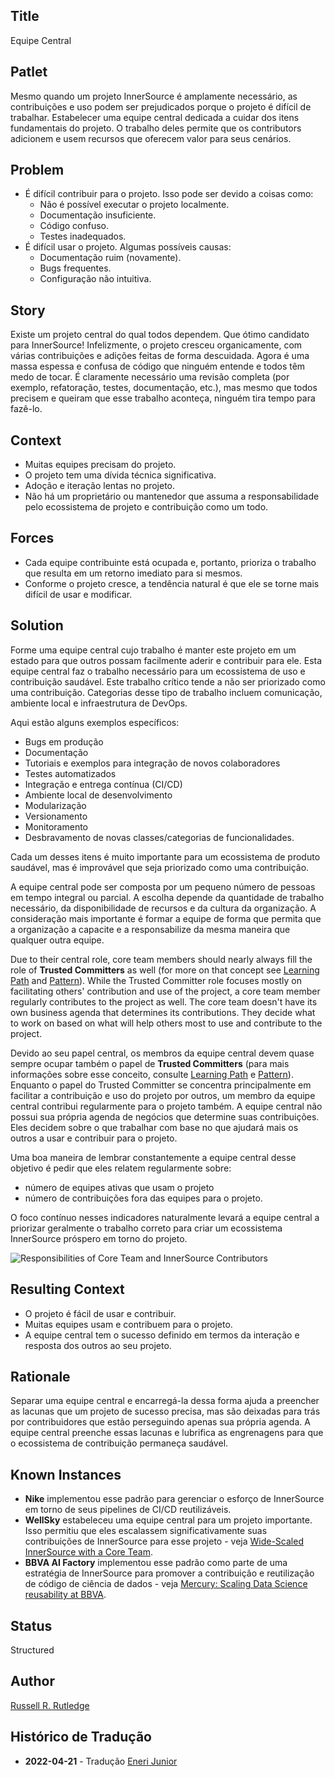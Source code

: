 ## Title

Equipe Central

## Patlet

Mesmo quando um projeto InnerSource é amplamente necessário, as contribuições e uso podem ser prejudicados porque o projeto é difícil de trabalhar.
Estabelecer uma equipe central dedicada a cuidar dos itens fundamentais do projeto.
O trabalho deles permite que os contributors adicionem e usem recursos que oferecem valor para seus cenários.

## Problem

* É difícil contribuir para o projeto.
Isso pode ser devido a coisas como:
  * Não é possível executar o projeto localmente.
  * Documentação insuficiente.
  * Código confuso.
  * Testes inadequados.
* É difícil usar o projeto.
Algumas possíveis causas:
  * Documentação ruim (novamente).
  * Bugs frequentes.
  * Configuração não intuitiva.

## Story

Existe um projeto central do qual todos dependem.
Que ótimo candidato para InnerSource!
Infelizmente, o projeto cresceu organicamente, com várias contribuições e adições feitas de forma descuidada.
Agora é uma massa espessa e confusa de código que ninguém entende e todos têm medo de tocar.
É claramente necessário uma revisão completa (por exemplo, refatoração, testes, documentação, etc.), mas mesmo que todos precisem e queiram que esse trabalho aconteça, ninguém tira tempo para fazê-lo.

## Context

- Muitas equipes precisam do projeto.
- O projeto tem uma dívida técnica significativa.
- Adoção e iteração lentas no projeto.
- Não há um proprietário ou mantenedor que assuma a responsabilidade pelo ecossistema de projeto e contribuição como um todo.

## Forces

- Cada equipe contribuinte está ocupada e, portanto, prioriza o trabalho que resulta em um retorno imediato para si mesmos.
- Conforme o projeto cresce, a tendência natural é que ele se torne mais difícil de usar e modificar.

## Solution

Forme uma equipe central cujo trabalho é manter este projeto em um estado para que outros possam facilmente aderir e contribuir para ele.
Esta equipe central faz o trabalho necessário para um ecossistema de uso e contribuição saudável.
Este trabalho crítico tende a não ser priorizado como uma contribuição.
Categorias desse tipo de trabalho incluem comunicação, ambiente local e infraestrutura de DevOps.

Aqui estão alguns exemplos específicos:

- Bugs em produção
- Documentação
- Tutoriais e exemplos para integração de novos colaboradores
- Testes automatizados
- Integração e entrega contínua (CI/CD)
- Ambiente local de desenvolvimento
- Modularização
- Versionamento
- Monitoramento
- Desbravamento de novas classes/categorias de funcionalidades.

Cada um desses itens é muito importante para um ecossistema de produto saudável, mas é improvável que seja priorizado como uma contribuição.

A equipe central pode ser composta por um pequeno número de pessoas em tempo integral ou parcial.
A escolha depende da quantidade de trabalho necessário, da disponibilidade de recursos e da cultura da organização.
A consideração mais importante é formar a equipe de forma que permita que a organização a capacite e a responsabilize da mesma maneira que qualquer outra equipe.

Due to their central role, core team members should nearly always fill the role of **Trusted Committers** as well (for more on that concept see [Learning Path][tc-learning-path] and [Pattern][tc-pattern]).
While the Trusted Committer role focuses mostly on facilitating others' contribution and use of the project, a core team member regularly contributes to the project as well.
The core team doesn't have its own business agenda that determines its contributions.
They decide what to work on based on what will help others most to use and contribute to the project.

Devido ao seu papel central, os membros da equipe central devem quase sempre ocupar também o papel de **Trusted Committers** (para mais informações sobre esse conceito, consulte [Learning Path][tc-learning-path] e [Pattern][tc-pattern]).
Enquanto o papel do Trusted Committer se concentra principalmente em facilitar a contribuição e uso do projeto por outros, um membro da equipe central contribui regularmente para o projeto também.
A equipe central não possui sua própria agenda de negócios que determine suas contribuições.
Eles decidem sobre o que trabalhar com base no que ajudará mais os outros a usar e contribuir para o projeto.

Uma boa maneira de lembrar constantemente a equipe central desse objetivo é pedir que eles relatem regularmente sobre:

- número de equipes ativas que usam o projeto
- número de contribuições fora das equipes para o projeto.

O foco contínuo nesses indicadores naturalmente levará a equipe central a priorizar geralmente o trabalho correto para criar um ecossistema InnerSource próspero em torno do projeto.

![Responsibilities of Core Team and InnerSource Contributors](../../assets/img/core-team.png)

## Resulting Context

- O projeto é fácil de usar e contribuir.
- Muitas equipes usam e contribuem para o projeto.
- A equipe central tem o sucesso definido em termos da interação e resposta dos outros ao seu projeto.

## Rationale

Separar uma equipe central e encarregá-la dessa forma ajuda a preencher as lacunas que um projeto de sucesso precisa, mas são deixadas para trás por contribuidores que estão perseguindo apenas sua própria agenda. A equipe central preenche essas lacunas e lubrifica as engrenagens para que o ecossistema de contribuição permaneça saudável.

## Known Instances

* **Nike** implementou esse padrão para gerenciar o esforço de InnerSource em torno de seus pipelines de CI/CD reutilizáveis.
* **WellSky** estabeleceu uma equipe central para um projeto importante. Isso permitiu que eles escalassem significativamente suas contribuições de InnerSource para esse projeto - veja [Wide-Scaled InnerSource with a Core Team](https://www.youtube.com/watch?v=kgxexjYdhIc).
* **BBVA AI Factory** implementou esse padrão como parte de uma estratégia de InnerSource para promover a contribuição e reutilização de código de ciência de dados - veja [Mercury: Scaling Data Science reusability at BBVA](https://www.bbvaaifactory.com/mercury-acelerando-la-reutilizacion-en-ciencia-de-datos-dentro-de-bbva/).

## Status

Structured

## Author

[Russell R. Rutledge](https://github.com/rrrutledge)

[tc-learning-path]: https://innersourcecommons.org/learn/learning-path/trusted-committer/
[tc-pattern]: ../2-structured/trusted-committer.md

## Histórico de Tradução 

- **2022-04-21** - Tradução [Eneri Junior](https://github.com/jrcosta)
